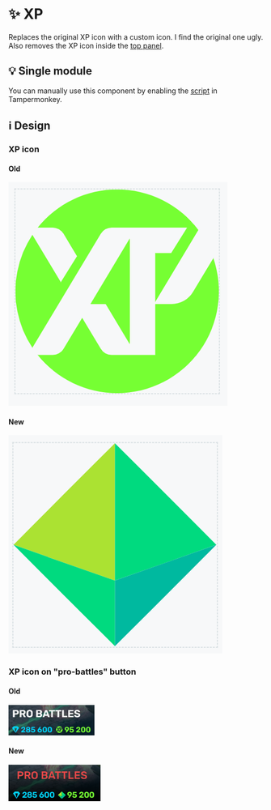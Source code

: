# :sparkles: XP

Replaces the original XP icon with a custom icon. I find the original one ugly. Also removes the XP icon inside the [top panel](/src/General/TopPanel/README.md).

## :bulb: Single module

You can manually use this component by enabling the [script](https://github.com/OrakomoRi/Severitium/blob/main/src/General/TopPanel/TopPanel.user.js?raw=true) in Tampermonkey.

## :information_source: Design

### XP icon

#### Old

![](/images/general/old/xp.png)

#### New

![](/images/general/new/xp.png)

### XP icon on "pro-battles" button

#### Old

![](/images/general/old/xpprobattles.png)

#### New

![](/images/general/new/xpprobattles.png)
